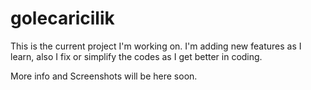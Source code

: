 # golecaricilik
This is the current project I'm working on. I'm adding new features as I learn, also I fix or simplify the codes as I get better in coding.

More info and Screenshots will be here soon.
